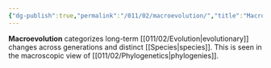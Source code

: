 ```yaml
---
{"dg-publish":true,"permalink":"/011/02/macroevolution/","title":"Macroevolution","tags":["BIOL422"]}
---
```


**Macroevolution** categorizes long-term [[011/02/Evolution\|evolutionary]] changes across generations and distinct [[Species\|species]]. This is seen in the macroscopic view of [[011/02/Phylogenetics\|phylogenies]].